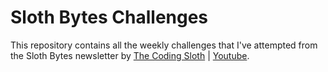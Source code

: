 # Sloth Bytes Challenges

This repository contains all the weekly challenges that I've attempted from the Sloth Bytes newsletter by [The Coding Sloth](https://github.com/The-CodingSloth) | [Youtube](https://www.youtube.com/@TheCodingSloth).
